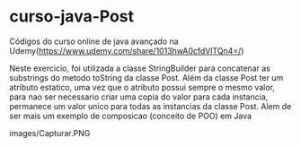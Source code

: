 # curso-java-Post

Códigos do curso online de java avançado na Udemy(https://www.udemy.com/share/1013hwA0cfdVlTQn4=/)

Neste exercicio, foi utilizada a classe StringBuilder para concatenar as substrings do metodo toString da classe Post. Além da classe Post ter um atributo estatico, uma vez que o atributo possui sempre o mesmo valor, para nao ser necessario criar uma copia do valor para cada instancia, permanece um valor unico para todas as instancias da classe Post. Alem de ser mais um exemplo de composicao (conceito de POO) em Java

![]()images/Capturar.PNG
